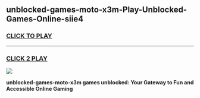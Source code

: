 
## unblocked-games-moto-x3m-Play-Unblocked-Games-Online-siie4
<h3>
<a href="https://premium76.site?title=unblocked-games-moto-x3m&ref=24A">CLICK TO PLAY</a></h3>
<hr>

<h3>
<a href="https://premium76.site?title=unblocked-games-moto-x3m&ref=24A">CLICK 2 PLAY</a>
  
</h3>

<a href="https://premium76.site?title=unblocked-games-moto-x3m&ref=24A"><img src="https://clearcache.store/games.png"></a>


**unblocked-games-moto-x3m games unblocked: Your Gateway to Fun and Accessible Online Gaming**

